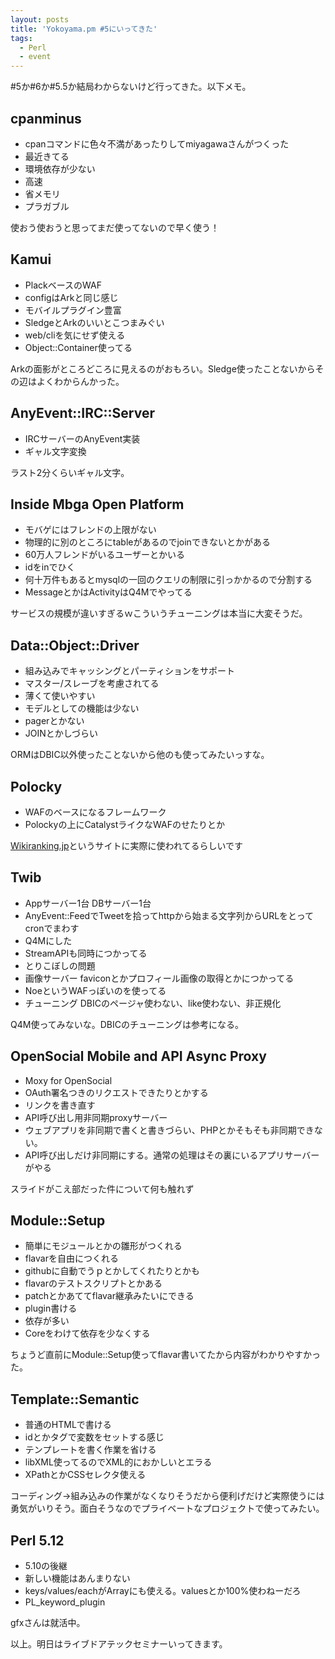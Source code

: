 ```yaml
---
layout: posts
title: 'Yokoyama.pm #5にいってきた'
tags: 
  - Perl
  - event
---
```


\#5か#6か#5.5か結局わからないけど行ってきた。以下メモ。

## cpanminus

* cpanコマンドに色々不満があったりしてmiyagawaさんがつくった
* 最近きてる
* 環境依存が少ない
* 高速
* 省メモリ
* プラガブル

使おう使おうと思ってまだ使ってないので早く使う！

## Kamui

* PlackベースのWAF
* configはArkと同じ感じ
* モバイルプラグイン豊富
* SledgeとArkのいいとこつまみぐい
* web/cliを気にせず使える
* Object::Container使ってる

Arkの面影がところどころに見えるのがおもろい。Sledge使ったことないからその辺はよくわからんかった。

## AnyEvent::IRC::Server

* IRCサーバーのAnyEvent実装
* ギャル文字変換

ラスト2分くらいギャル文字。

## Inside Mbga Open Platform

* モバゲにはフレンドの上限がない
* 物理的に別のところにtableがあるのでjoinできないとかがある
* 60万人フレンドがいるユーザーとかいる
* idをinでひく
* 何十万件もあるとmysqlの一回のクエリの制限に引っかかるので分割する
* MessageとかはActivityはQ4Mでやってる

サービスの規模が違いすぎるｗこういうチューニングは本当に大変そうだ。

## Data::Object::Driver

* 組み込みでキャッシングとパーティションをサポート
* マスター/スレーブを考慮されてる
* 薄くて使いやすい
* モデルとしての機能は少ない
* pagerとかない
* JOINとかしづらい

ORMはDBIC以外使ったことないから他のも使ってみたいっすな。

## Polocky

* WAFのベースになるフレームワーク
* Polockyの上にCatalystライクなWAFのせたりとか

[Wikiranking.jp](http://wikiranking.jp/)というサイトに実際に使われてるらしいです

## Twib

* Appサーバー1台 DBサーバー1台
* AnyEvent::FeedでTweetを拾ってhttpから始まる文字列からURLをとってcronでまわす
* Q4Mにした
* StreamAPIも同時につかってる
* とりこぼしの問題
* 画像サーバー faviconとかプロフィール画像の取得とかにつかってる
* NoeというWAFっぽいのを使ってる
* チューニング DBICのページャ使わない、like使わない、非正規化

Q4M使ってみないな。DBICのチューニングは参考になる。

## OpenSocial Mobile and API Async Proxy

* Moxy for OpenSocial
* OAuth署名つきのリクエストできたりとかする
* リンクを書き直す
* API呼び出し用非同期proxyサーバー
* ウェブアプリを非同期で書くと書きづらい、PHPとかそもそも非同期できない。
* API呼び出しだけ非同期にする。通常の処理はその裏にいるアプリサーバーがやる

スライドがこえ部だった件について何も触れず

## Module::Setup

* 簡単にモジュールとかの雛形がつくれる
* flavarを自由につくれる
* githubに自動でうｐとかしてくれたりとかも
* flavarのテストスクリプトとかある
* patchとかあててflavar継承みたいにできる
* plugin書ける
* 依存が多い
* Coreをわけて依存を少なくする

ちょうど直前にModule::Setup使ってflavar書いてたから内容がわかりやすかった。

## Template::Semantic

* 普通のHTMLで書ける
* idとかタグで変数をセットする感じ
* テンプレートを書く作業を省ける
* libXML使ってるのでXML的におかしいとエラる
* XPathとかCSSセレクタ使える

コーディング→組み込みの作業がなくなりそうだから便利げだけど実際使うには勇気がいりそう。面白そうなのでプライベートなプロジェクトで使ってみたい。

## Perl 5.12

* 5\.10の後継
* 新しい機能はあんまりない
* keys/values/eachがArrayにも使える。valuesとか100%使わねーだろ
* PL\_keyword\_plugin

gfxさんは就活中。

以上。明日はライブドアテックセミナーいってきます。
